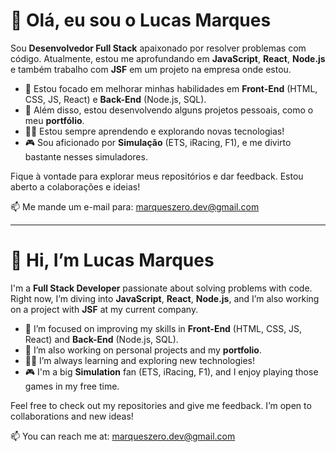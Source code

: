 # 👋 Olá, eu sou o Lucas Marques

Sou **Desenvolvedor Full Stack** apaixonado por resolver problemas com código. Atualmente, estou me aprofundando em **JavaScript**, **React**, **Node.js** e também trabalho com **JSF** em um projeto na empresa onde estou.

- 🔭 Estou focado em melhorar minhas habilidades em **Front-End** (HTML, CSS, JS, React) e **Back-End** (Node.js, SQL).
- 🌱 Além disso, estou desenvolvendo alguns projetos pessoais, como o meu **portfólio**.
- 👨‍💻 Estou sempre aprendendo e explorando novas tecnologias!
- 🎮 Sou aficionado por **Simulação** (ETS, iRacing, F1), e me divirto bastante nesses simuladores.

Fique à vontade para explorar meus repositórios e dar feedback. Estou aberto a colaborações e ideias!

📫 Me mande um e-mail para: [marqueszero.dev@gmail.com](mailto:marqueszero.dev@gmail.com)

---

# 👋 Hi, I’m Lucas Marques

I'm a **Full Stack Developer** passionate about solving problems with code. Right now, I’m diving into **JavaScript**, **React**, **Node.js**, and I’m also working on a project with **JSF** at my current company.

- 🔭 I’m focused on improving my skills in **Front-End** (HTML, CSS, JS, React) and **Back-End** (Node.js, SQL).
- 🌱 I’m also working on personal projects and my **portfolio**.
- 👨‍💻 I’m always learning and exploring new technologies!
- 🎮 I'm a big **Simulation** fan (ETS, iRacing, F1), and I enjoy playing those games in my free time.

Feel free to check out my repositories and give me feedback. I’m open to collaborations and new ideas!

📫 You can reach me at: [marqueszero.dev@gmail.com](mailto:marqueszero.dev@gmail.com)
